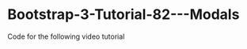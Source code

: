 Bootstrap-3-Tutorial-82---Modals
================================

Code for the following video tutorial 
